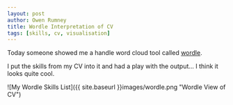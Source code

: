 ```yaml
---
layout: post
author: Owen Rumney
title: Wordle Interpretation of CV
tags: [skills, cv, visualisation]
---
```


Today someone showed me a handle word cloud tool called [wordle](http://www.wordle.net/create).

I put the skills from my CV into it and had a play with the output... I think it looks quite cool.

![My Wordle Skills List]({{ site.baseurl }}images/wordle.png "Wordle View of CV")
